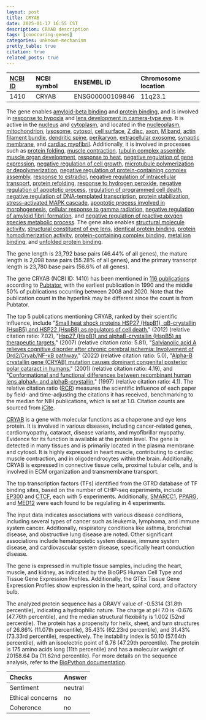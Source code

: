 ```yaml
---
layout: post
title: CRYAB
date: 2025-01-17 16:55 CST
description: CRYAB description
tags: [cooccuring-genes]
categories: unknown-mechanism
pretty_table: true
citation: true
related_posts: true
---
```




| [NCBI ID](https://www.ncbi.nlm.nih.gov/gene/1410) | NCBI symbol | ENSEMBL ID | Chromosome location |
| :-------- | :------- | :-------- | :------- |
| 1410  | CRYAB | ENSG00000109846 | 11q23.1 |



The gene enables [amyloid-beta binding](https://amigo.geneontology.org/amigo/term/GO:0001540) and [protein binding](https://amigo.geneontology.org/amigo/term/GO:0005515), and is involved in [response to hypoxia](https://amigo.geneontology.org/amigo/term/GO:0001666) and [lens development in camera-type eye](https://amigo.geneontology.org/amigo/term/GO:0002088). It is active in the [nucleus](https://amigo.geneontology.org/amigo/term/GO:0005634) and [cytoplasm](https://amigo.geneontology.org/amigo/term/GO:0005737), and located in the [nucleoplasm](https://amigo.geneontology.org/amigo/term/GO:0005654), [mitochondrion](https://amigo.geneontology.org/amigo/term/GO:0005739), [lysosome](https://amigo.geneontology.org/amigo/term/GO:0005764), [cytosol](https://amigo.geneontology.org/amigo/term/GO:0005829), [cell surface](https://amigo.geneontology.org/amigo/term/GO:0009986), [Z disc](https://amigo.geneontology.org/amigo/term/GO:0030018), [axon](https://amigo.geneontology.org/amigo/term/GO:0030424), [M band](https://amigo.geneontology.org/amigo/term/GO:0031430), [actin filament bundle](https://amigo.geneontology.org/amigo/term/GO:0032432), [dendritic spine](https://amigo.geneontology.org/amigo/term/GO:0043197), [perikaryon](https://amigo.geneontology.org/amigo/term/GO:0043204), [extracellular exosome](https://amigo.geneontology.org/amigo/term/GO:0070062), [synaptic membrane](https://amigo.geneontology.org/amigo/term/GO:0097060), and [cardiac myofibril](https://amigo.geneontology.org/amigo/term/GO:0097512). Additionally, it is involved in processes such as [protein folding](https://amigo.geneontology.org/amigo/term/GO:0006457), [muscle contraction](https://amigo.geneontology.org/amigo/term/GO:0006936), [tubulin complex assembly](https://amigo.geneontology.org/amigo/term/GO:0007021), [muscle organ development](https://amigo.geneontology.org/amigo/term/GO:0007517), [response to heat](https://amigo.geneontology.org/amigo/term/GO:0009408), [negative regulation of gene expression](https://amigo.geneontology.org/amigo/term/GO:0010629), [negative regulation of cell growth](https://amigo.geneontology.org/amigo/term/GO:0030308), [microtubule polymerization or depolymerization](https://amigo.geneontology.org/amigo/term/GO:0031109), [negative regulation of protein-containing complex assembly](https://amigo.geneontology.org/amigo/term/GO:0031333), [response to estradiol](https://amigo.geneontology.org/amigo/term/GO:0032355), [negative regulation of intracellular transport](https://amigo.geneontology.org/amigo/term/GO:0032387), [protein refolding](https://amigo.geneontology.org/amigo/term/GO:0042026), [response to hydrogen peroxide](https://amigo.geneontology.org/amigo/term/GO:0042542), [negative regulation of apoptotic process](https://amigo.geneontology.org/amigo/term/GO:0043066), [regulation of programmed cell death](https://amigo.geneontology.org/amigo/term/GO:0043067), [negative regulation of DNA-templated transcription](https://amigo.geneontology.org/amigo/term/GO:0045892), [protein stabilization](https://amigo.geneontology.org/amigo/term/GO:0050821), [stress-activated MAPK cascade](https://amigo.geneontology.org/amigo/term/GO:0051403), [apoptotic process involved in morphogenesis](https://amigo.geneontology.org/amigo/term/GO:0060561), [cellular response to gamma radiation](https://amigo.geneontology.org/amigo/term/GO:0071480), [negative regulation of amyloid fibril formation](https://amigo.geneontology.org/amigo/term/GO:1905907), and [negative regulation of reactive oxygen species metabolic process](https://amigo.geneontology.org/amigo/term/GO:2000378). The gene also enables [structural molecule activity](https://amigo.geneontology.org/amigo/term/GO:0005198), [structural constituent of eye lens](https://amigo.geneontology.org/amigo/term/GO:0005212), [identical protein binding](https://amigo.geneontology.org/amigo/term/GO:0042802), [protein homodimerization activity](https://amigo.geneontology.org/amigo/term/GO:0042803), [protein-containing complex binding](https://amigo.geneontology.org/amigo/term/GO:0044877), [metal ion binding](https://amigo.geneontology.org/amigo/term/GO:0046872), and [unfolded protein binding](https://amigo.geneontology.org/amigo/term/GO:0051082).


The gene length is 23,792 base pairs (46.44% of all genes), the mature length is 2,098 base pairs (55.28% of all genes), and the primary transcript length is 23,780 base pairs (56.6% of all genes).


The gene CRYAB (NCBI ID: 1410) has been mentioned in [116 publications](https://pubmed.ncbi.nlm.nih.gov/?term=%22CRYAB%22) according to [Pubtator](https://academic.oup.com/nar/article/47/W1/W587/5494727), with the earliest publication in 1990 and the middle 50% of publications occurring between 2008 and 2020. Note that the publication count in the hyperlink may be different since the count is from Pubtator.


The top 5 publications mentioning CRYAB, ranked by their scientific influence, include "[Small heat shock proteins HSP27 (HspB1), αB-crystallin (HspB5) and HSP22 (HspB8) as regulators of cell death.](https://pubmed.ncbi.nlm.nih.gov/22521623)" (2012) (relative citation ratio: 7.02), "[Hsp27 (HspB1) and alphaB-crystallin (HspB5) as therapeutic targets.](https://pubmed.ncbi.nlm.nih.gov/17467701)" (2007) (relative citation ratio: 5.81), "[Salvianolic acid A relieves cognitive disorder after chronic cerebral ischemia: Involvement of Drd2/Cryab/NF-κB pathway.](https://pubmed.ncbi.nlm.nih.gov/34800628)" (2022) (relative citation ratio: 5.0), "[Alpha-B crystallin gene (CRYAB) mutation causes dominant congenital posterior polar cataract in humans.](https://pubmed.ncbi.nlm.nih.gov/11577372)" (2001) (relative citation ratio: 4.19), and "[Conformational and functional differences between recombinant human lens alphaA- and alphaB-crystallin.](https://pubmed.ncbi.nlm.nih.gov/9045637)" (1997) (relative citation ratio: 4.1). The relative citation ratio ([RCR](https://journals.plos.org/plosbiology/article?id=10.1371/journal.pbio.1002541)) measures the scientific influence of each paper by field- and time-adjusting the citations it has received, benchmarking to the median for NIH publications, which is set at 1.0. Citation counts are sourced from [iCite](https://icite.od.nih.gov).


[CRYAB](https://www.proteinatlas.org/ENSG00000109846-CRYAB) is a gene with molecular functions as a chaperone and eye lens protein. It is involved in various diseases, including cancer-related genes, cardiomyopathy, cataract, disease variants, and myofibrillar myopathy. Evidence for its function is available at the protein level. The gene is detected in many tissues and is primarily located in the plasma membrane and cytosol. It is highly expressed in heart muscle, contributing to cardiac muscle contraction, and in oligodendrocytes within the brain. Additionally, CRYAB is expressed in connective tissue cells, proximal tubular cells, and is involved in ECM organization and transmembrane transport.


The top transcription factors (TFs) identified from the GTRD database of TF binding sites, based on the number of CHIP-seq experiments, include [EP300](https://www.ncbi.nlm.nih.gov/gene/2033) and [CTCF](https://www.ncbi.nlm.nih.gov/gene/10664), each with 5 experiments. Additionally, [SMARCC1](https://www.ncbi.nlm.nih.gov/gene/6599), [PPARG](https://www.ncbi.nlm.nih.gov/gene/5468), and [MED12](https://www.ncbi.nlm.nih.gov/gene/9968) were each found to be regulating in 4 experiments.



The input data indicates associations with various disease conditions, including several types of cancer such as leukemia, lymphoma, and immune system cancer. Additionally, respiratory conditions like asthma, bronchial disease, and obstructive lung disease are noted. Other significant associations include hematopoietic system disease, immune system disease, and cardiovascular system disease, specifically heart conduction disease.



The gene is expressed in multiple tissue samples, including the heart, muscle, and kidney, as indicated by the BioGPS Human Cell Type and Tissue Gene Expression Profiles. Additionally, the GTEx Tissue Gene Expression Profiles show expression in the heart, spinal cord, and olfactory bulb.




The analyzed protein sequence has a GRAVY value of -0.5314 (31.8th percentile), indicating a hydrophilic nature. The charge at pH 7.0 is -0.676 (47.76th percentile), and the median structural flexibility is 1.002 (52nd percentile). The protein has a propensity for helix, sheet, and turn structures of 26.86% (11.07th percentile), 35.43% (62.23rd percentile), and 31.43% (73.33rd percentile), respectively. The instability index is 50.10 (57.64th percentile), with an isoelectric point of 6.76 (47.29th percentile). The protein is 175 amino acids long (11th percentile) and has a molecular weight of 20158.64 Da (11.62nd percentile). For more details on the sequence analysis, refer to the [BioPython documentation](https://biopython.org/docs/1.75/api/Bio.SeqUtils.ProtParam.html).





| Checks    | Answer |
| :-------- | :------- |
| Sentiment  | neutral   |
| Ethical concerns | no     |
| Coherence    | no    |